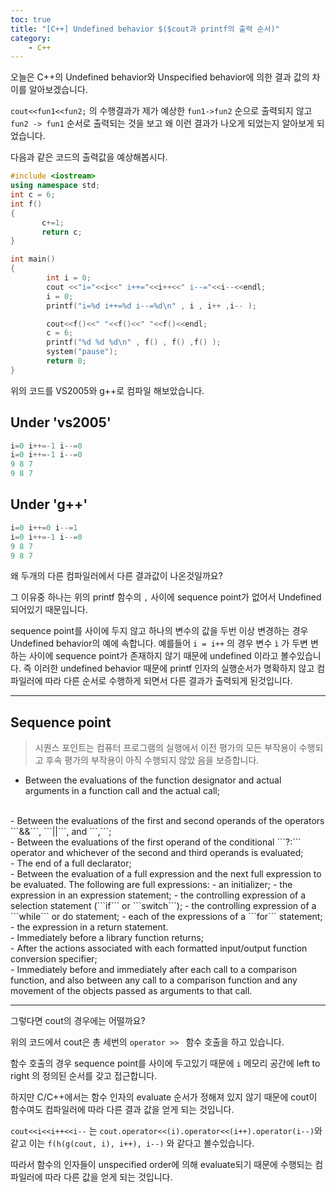 ```yaml
---
toc: true
title: "[C++] Undefined behavior $($cout과 printf의 출력 순서)"
category: 
    - C++
---
```

오늘은 C++의 Undefined behavior와 Unspecified behavior에 의한 결과 값의 차이를 알아보겠습니다.

`cout<<fun1<<fun2;` 의 수행결과가 제가 예상한 `fun1->fun2` 순으로 출력되지 않고 `fun2 -> fun1` 순서로 출력되는 것을 보고 왜 이런 결과가 나오게 되었는지 알아보게 되었습니다.

다음과 같은 코드의 출력값을 예상해봅시다.

```cpp
#include <iostream> 
using namespace std; 
int c = 6;
int f() 
{   
       c+=1; 
       return c; 
} 

int main() 
{ 
        int i = 0; 
        cout <<"i="<<i<<" i++="<<i++<<" i--="<<i--<<endl; 
        i = 0;
        printf("i=%d i++=%d i--=%d\n" , i , i++ ,i-- );

        cout<<f()<<" "<<f()<<" "<<f()<<endl; 
        c = 6;
        printf("%d %d %d\n" , f() , f() ,f() );
        system("pause");
        return 0; 
} 
```
위의 코드를 VS2005와 g++로 컴파일 해보았습니다.

## Under 'vs2005'

```cpp
i=0 i++=-1 i--=0
i=0 i++=-1 i--=0
9 8 7
9 8 7
```

## Under 'g++'

```cpp
i=0 i++=0 i--=1
i=0 i++=-1 i--=0
9 8 7
9 8 7
```
왜 두개의 다른 컴파일러에서 다른 결과값이 나온것일까요?

그 이유중 하나는 위의 printf 함수의 `,` 사이에 sequence point가 없어서 Undefined 되어있기 때문입니다.

sequence point를 사이에 두지 않고 하나의 변수의 값을 두번 이상 변경하는 경우 Undefined behavior의 예에 속합니다. 예를들어 `i = i++` 의 경우 변수 `ì` 가 두변 변하는 사이에 sequence point가 존재하지 않기 때문에 undefined 이라고 볼수있습니다. 즉 이러한 undefined behavior 때문에 printf 인자의 실행순서가 명확하지 않고 컴파일러에 따라 다른 순서로 수행하게 되면서 다른 결과가 출력되게 된것입니다.

---

## Sequence point
>시퀀스 포인트는 컴퓨터 프로그램의 실행에서 이전 평가의 모든 부작용이 수행되고 후속 평가의 부작용이 아직 수행되지 않았 음을 보증합니다. 

- Between the evaluations of the function designator and actual arguments in a function call and the actual call;
<br>
- Between the evaluations of the first and second operands of the operators ```&&```, ```||```, and ```,```;
<br>
- Between the evaluations of the first operand of the conditional ```?:``` operator and whichever of the second and third operands is evaluated;
<br>
- The end of a full declarator;
<br>
- Between the evaluation of a full expression and the next full expression to be evaluated. The following are full expressions:
    - an initializer;
    - the expression in an expression statement;
    - the controlling expression of a selection statement (```if``` or ```switch```);
    - the controlling expression of a ```while``` or do statement;
    - each of the expressions of a ```for``` statement;
    - the expression in a return statement.
<br>
- Immediately before a library function returns;
<br>
- After the actions associated with each formatted input/output function conversion specifier;
<br>
- Immediately before and immediately after each call to a comparison function, and also between any call to a comparison function and any movement of the objects passed as arguments to that call.

---
그렇다면 cout의 경우에는 어떨까요? 

위의 코드에서 cout은 총 세번의 `operator >> ` 함수 호출을 하고 있습니다. 

함수 호출의 경우 sequence point를 사이에 두고있기 때문에 `i` 메모리 공간에 left to right 의 정의된 순서를 갖고 접근합니다. 

하지만 C/C++에서는 함수 인자의 evaluate 순서가 정해져 있지 않기 때문에 cout이 함수여도 컴파일러에 따라 다른 결과 값을 얻게 되는 것입니다. 

`cout<<i<<i++<<i--` 는 `cout.operator<<(i).operator<<(i++).operator(i--)`와 같고 이는 `f(h(g(cout, i), i++), i--)` 와 같다고 볼수있습니다. 

따라서 함수의 인자들이 unspecified order에 의해 evaluate되기 때문에 수행되는 컴파일러에 따라 다른 값을 얻게 되는 것입니다.
